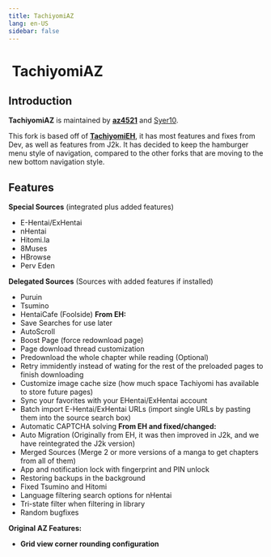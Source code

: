 ```yaml
---
title: TachiyomiAZ
lang: en-US
sidebar: false
---
```


# <img class="headerLogo" :src="$withBase('/assets/media/fork-AZ-icon.png')"> TachiyomiAZ

<ForkButtons forkName="TachiyomiAZ" downloadLink="https://api.github.com/repos/az4521/TachiyomiAZ/releases/latest" githubLink="window.open('https://github.com/az4521/TachiyomiAZ')"/>

## Introduction
**TachiyomiAZ** is maintained by **[az4521](https://github.com/az4521)** and [Syer10](https://github.com/jobobby04).

This fork is based off of **[TachiyomiEH](/forks/TachiyomiEH)**, it has most features and fixes from Dev, as well as features from J2k. It has decided to keep the hamburger menu style of navigation, compared to the other forks that are moving to the new bottom navigation style.

## Features
**Special Sources** (integrated plus added features)
- E-Hentai/ExHentai
- nHentai
- Hitomi.la
- 8Muses
- HBrowse
- Perv Eden

**Delegated Sources** (Sources with added features if installed)
- Puruin
- Tsumino
- HentaiCafe (Foolside)
**From EH:**
- Save Searches for use later
- AutoScroll
- Boost Page (force redownload page)
- Page download thread customization
- Predownload the whole chapter while reading (Optional)
- Retry immidently instead of wating for the rest of the preloaded pages to finish downloading
- Customize image cache size (how much space Tachiyomi has available to store future pages)
- Sync your favorites with your EHentai/ExHentai account
- Batch import E-Hentai/ExHentai URLs (import single URLs by pasting them into the source search box)
- Automatic CAPTCHA solving
**From EH and fixed/changed:**
- Auto Migration (Originally from EH, it was then improved in J2k, and we have reintegrated the J2k version)
- Merged Sources (Merge 2 or more versions of a manga to get chapters from all of them)
- App and notification lock with fingerprint and PIN unlock
- Restoring backups in the background
- Fixed Tsumino and Hitomi
- Language filtering search options for nHentai
- Tri-state filter when filtering in library
- Random bugfixes


**Original AZ Features:**
- **Grid view corner rounding configuration**



<img :src="$withBase('/assets/media/fork-AZ-symbol.png')">
